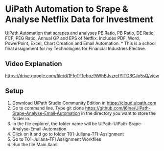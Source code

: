 # UiPath Automation to Srape & Analyse Netflix Data for Investment
UiPath Automation that scrapes and analyses PE Ratio, PB Ratio, DE Ratio, FCF, PEG Ratio, Annual GP and EPS of Netflix. Includes PDF, Word, PowerPoint, Excel, Chart Creation and Email Automation. * This is a school final assignment for my Technologies for Financial Industries Elective.

## Video Explanation 
https://drive.google.com/file/d/1FfgTfTebpz9iWhBJvzrefYITD8CJo5sQ/view

## Setup
1. Download UiPath Studio Community Edition in https://cloud.uipath.com
2. Go to command line. Type git clone https://github.com/j6ine/UiPath-Srape-Analyse-Email-Automation in the directory you want to store the folder in.
3. In the file explorer, the folder name will be UiPath-UiPath-Srape-Analyse-Email-Automation. 
4. Click on it and go to folder T01-Juliana-TFI-Assignment 
5. Go to T01-Juliana-TFI Assignment Workfiles
6. Run the file Main.Xaml


